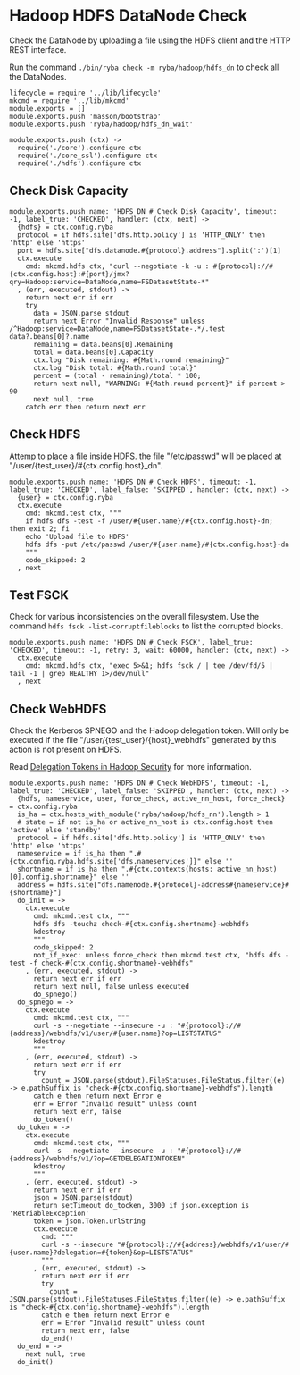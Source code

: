
# Hadoop HDFS DataNode Check

Check the DataNode by uploading a file using the HDFS client and the HTTP REST
interface.

Run the command `./bin/ryba check -m ryba/hadoop/hdfs_dn` to check all the
DataNodes.

    lifecycle = require '../lib/lifecycle'
    mkcmd = require '../lib/mkcmd'
    module.exports = []
    module.exports.push 'masson/bootstrap'
    module.exports.push 'ryba/hadoop/hdfs_dn_wait'

    module.exports.push (ctx) ->
      require('./core').configure ctx
      require('./core_ssl').configure ctx
      require('./hdfs').configure ctx

## Check Disk Capacity

    module.exports.push name: 'HDFS DN # Check Disk Capacity', timeout: -1, label_true: 'CHECKED', handler: (ctx, next) ->
      {hdfs} = ctx.config.ryba
      protocol = if hdfs.site['dfs.http.policy'] is 'HTTP_ONLY' then 'http' else 'https'
      port = hdfs.site["dfs.datanode.#{protocol}.address"].split(':')[1]
      ctx.execute
        cmd: mkcmd.hdfs ctx, "curl --negotiate -k -u : #{protocol}://#{ctx.config.host}:#{port}/jmx?qry=Hadoop:service=DataNode,name=FSDatasetState-*"
      , (err, executed, stdout) ->
        return next err if err
        try
          data = JSON.parse stdout
          return next Error "Invalid Response" unless /^Hadoop:service=DataNode,name=FSDatasetState-.*/.test data?.beans[0]?.name
          remaining = data.beans[0].Remaining
          total = data.beans[0].Capacity
          ctx.log "Disk remaining: #{Math.round remaining}"
          ctx.log "Disk total: #{Math.round total}"
          percent = (total - remaining)/total * 100;
          return next null, "WARNING: #{Math.round percent}" if percent > 90
          next null, true
        catch err then return next err

## Check HDFS

Attemp to place a file inside HDFS. the file "/etc/passwd" will be placed at 
"/user/{test\_user}/#{ctx.config.host}\_dn".

    module.exports.push name: 'HDFS DN # Check HDFS', timeout: -1, label_true: 'CHECKED', label_false: 'SKIPPED', handler: (ctx, next) ->
      {user} = ctx.config.ryba
      ctx.execute
        cmd: mkcmd.test ctx, """
        if hdfs dfs -test -f /user/#{user.name}/#{ctx.config.host}-dn; then exit 2; fi
        echo 'Upload file to HDFS'
        hdfs dfs -put /etc/passwd /user/#{user.name}/#{ctx.config.host}-dn
        """
        code_skipped: 2
      , next

## Test FSCK

Check for various inconsistencies on the overall filesystem. Use the command
`hdfs fsck -list-corruptfileblocks` to list the corrupted blocks.

    module.exports.push name: 'HDFS DN # Check FSCK', label_true: 'CHECKED', timeout: -1, retry: 3, wait: 60000, handler: (ctx, next) ->
      ctx.execute
        cmd: mkcmd.hdfs ctx, "exec 5>&1; hdfs fsck / | tee /dev/fd/5 | tail -1 | grep HEALTHY 1>/dev/null"
      , next

## Check WebHDFS

Check the Kerberos SPNEGO and the Hadoop delegation token. Will only be 
executed if the file "/user/{test\_user}/{host}\_webhdfs" generated by this action 
is not present on HDFS.

Read [Delegation Tokens in Hadoop Security](http://www.kodkast.com/blogs/hadoop/delegation-tokens-in-hadoop-security) 
for more information.

    module.exports.push name: 'HDFS DN # Check WebHDFS', timeout: -1, label_true: 'CHECKED', label_false: 'SKIPPED', handler: (ctx, next) ->
      {hdfs, nameservice, user, force_check, active_nn_host, force_check} = ctx.config.ryba
      is_ha = ctx.hosts_with_module('ryba/hadoop/hdfs_nn').length > 1
      # state = if not is_ha or active_nn_host is ctx.config.host then 'active' else 'standby'
      protocol = if hdfs.site['dfs.http.policy'] is 'HTTP_ONLY' then 'http' else 'https'
      nameservice = if is_ha then ".#{ctx.config.ryba.hdfs.site['dfs.nameservices']}" else ''
      shortname = if is_ha then ".#{ctx.contexts(hosts: active_nn_host)[0].config.shortname}" else ''
      address = hdfs.site["dfs.namenode.#{protocol}-address#{nameservice}#{shortname}"]
      do_init = ->
        ctx.execute
          cmd: mkcmd.test ctx, """
          hdfs dfs -touchz check-#{ctx.config.shortname}-webhdfs
          kdestroy
          """
          code_skipped: 2
          not_if_exec: unless force_check then mkcmd.test ctx, "hdfs dfs -test -f check-#{ctx.config.shortname}-webhdfs"
        , (err, executed, stdout) ->
          return next err if err
          return next null, false unless executed
          do_spnego()
      do_spnego = ->
        ctx.execute
          cmd: mkcmd.test ctx, """
          curl -s --negotiate --insecure -u : "#{protocol}://#{address}/webhdfs/v1/user/#{user.name}?op=LISTSTATUS"
          kdestroy
          """
        , (err, executed, stdout) ->
          return next err if err
          try
            count = JSON.parse(stdout).FileStatuses.FileStatus.filter((e) -> e.pathSuffix is "check-#{ctx.config.shortname}-webhdfs").length
          catch e then return next Error e
          err = Error "Invalid result" unless count
          return next err, false
          do_token()
      do_token = ->
        ctx.execute
          cmd: mkcmd.test ctx, """
          curl -s --negotiate --insecure -u : "#{protocol}://#{address}/webhdfs/v1/?op=GETDELEGATIONTOKEN"
          kdestroy
          """
        , (err, executed, stdout) ->
          return next err if err
          json = JSON.parse(stdout)
          return setTimeout do_tocken, 3000 if json.exception is 'RetriableException'
          token = json.Token.urlString
          ctx.execute
            cmd: """
            curl -s --insecure "#{protocol}://#{address}/webhdfs/v1/user/#{user.name}?delegation=#{token}&op=LISTSTATUS"
            """
          , (err, executed, stdout) ->
            return next err if err
            try
              count = JSON.parse(stdout).FileStatuses.FileStatus.filter((e) -> e.pathSuffix is "check-#{ctx.config.shortname}-webhdfs").length
            catch e then return next Error e
            err = Error "Invalid result" unless count
            return next err, false
            do_end()
      do_end = ->
        next null, true
      do_init()
